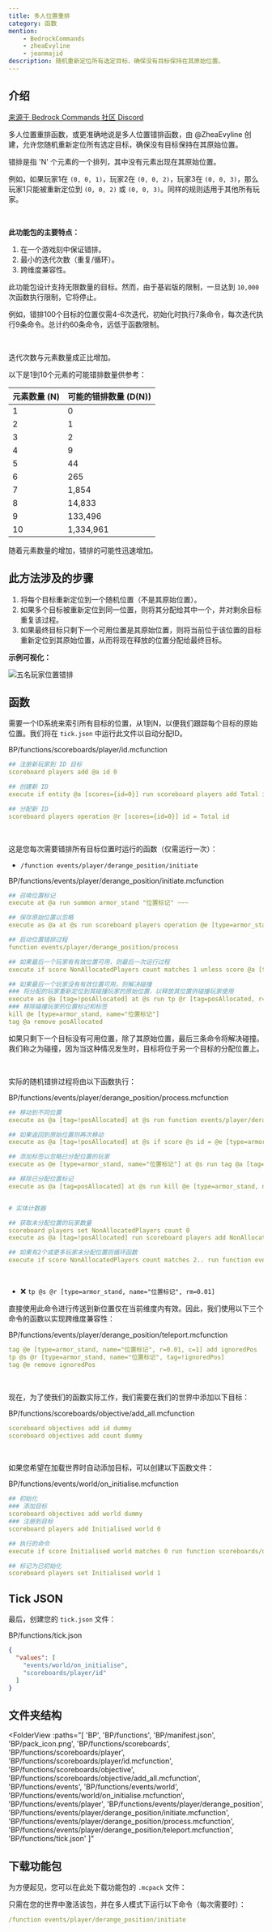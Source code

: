 ```yaml
---
title: 多人位置重排
category: 函数
mention:
    - BedrockCommands
    - zheaEvyline
    - jeanmajid
description: 随机重新定位所有选定目标，确保没有目标保持在其原始位置。
---
```


## 介绍

[来源于 Bedrock Commands 社区 Discord](https://discord.gg/SYstTYx5G5)

多人位置重排函数，或更准确地说是多人位置错排函数，由 @ZheaEvyline 创建，允许您随机重新定位所有选定目标，确保没有目标保持在其原始位置。

错排是指 'N' 个元素的一个排列，其中没有元素出现在其原始位置。

例如，如果玩家1在 `(0, 0, 1)`，玩家2在 `(0, 0, 2)`，玩家3在 `(0, 0, 3)`，那么玩家1只能被重新定位到 `(0, 0, 2)` 或 `(0, 0, 3)`。同样的规则适用于其他所有玩家。

<br>

**此功能包的主要特点：**

1. 在一个游戏刻中保证错排。
2. 最小的迭代次数（重复/循环）。
3. 跨维度兼容性。

此功能包设计支持无限数量的目标。然而，由于基岩版的限制，一旦达到 `10,000` 次函数执行限制，它将停止。

例如，错排100个目标的位置仅需4-6次迭代，初始化时执行7条命令，每次迭代执行9条命令。总计约60条命令，远低于函数限制。

<br>

迭代次数与元素数量成正比增加。

以下是1到10个元素的可能错排数量供参考：

| 元素数量 (N) | 可能的错排数量 (D(N)) |
|--------------|-------------------------|
| 1            | 0                       |
| 2            | 1                       |
| 3            | 2                       |
| 4            | 9                       |
| 5            | 44                      |
| 6            | 265                     |
| 7            | 1,854                   |
| 8            | 14,833                  |
| 9            | 133,496                 |
| 10           | 1,334,961               |

随着元素数量的增加，错排的可能性迅速增加。

## 此方法涉及的步骤

1. 将每个目标重新定位到一个随机位置（不是其原始位置）。
2. 如果多个目标被重新定位到同一位置，则将其分配给其中一个，并对剩余目标重复该过程。
3. 如果最终目标只剩下一个可用位置是其原始位置，则将当前位于该位置的目标重新定位到其原始位置，从而将现在释放的位置分配给最终目标。

**示例可视化：**

![五名玩家位置错排]( /assets/images/commands/rearrange-positions/MPDVisualRep.gif)

## 函数

需要一个ID系统来索引所有目标的位置，从1到N，以便我们跟踪每个目标的原始位置。我们将在 `tick.json` 中运行此文件以自动分配ID。

<CodeHeader>BP/functions/scoreboards/player/id.mcfunction</CodeHeader>

```yaml
## 注册新玩家到 ID 目标
scoreboard players add @a id 0

## 创建新 ID
execute if entity @a [scores={id=0}] run scoreboard players add Total id 1

## 分配新 ID
scoreboard players operation @r [scores={id=0}] id = Total id
```

<br>

这是您每次需要错排所有目标位置时运行的函数（仅需运行一次）：

- `/function events/player/derange_position/initiate`

<CodeHeader>BP/functions/events/player/derange_position/initiate.mcfunction</CodeHeader>

```yaml
## 召唤位置标记
execute at @a run summon armor_stand "位置标记" ~~~

## 保存原始位置以忽略
execute as @a at @s run scoreboard players operation @e [type=armor_stand, name="位置标记", r=0.01, c=1] id = @s id

## 启动位置错排过程
function events/player/derange_position/process

## 如果最后一个玩家有有效位置可用，则最后一次运行过程
execute if score NonAllocatedPlayers count matches 1 unless score @a [tag=!posAllocated, c=1] id = @e [type=armor_stand, name="位置标记", c=1] id run function events/player/derange_position/process

## 如果最后一个玩家没有有效位置可用，则解决碰撞
### 将分配的玩家重新定位到其碰撞玩家的原始位置，以释放其位置供碰撞玩家使用
execute as @a [tag=!posAllocated] at @s run tp @r [tag=posAllocated, r=0.01] @e [type=armor_stand, name="位置标记", c=1]
### 移除碰撞玩家的位置标记和标签
kill @e [type=armor_stand, name="位置标记"]
tag @a remove posAllocated
```

如果只剩下一个目标没有可用位置，除了其原始位置，最后三条命令将解决碰撞。我们称之为碰撞，因为当这种情况发生时，目标将位于另一个目标的分配位置上。

<br>

实际的随机错排过程将由以下函数执行：

<CodeHeader>BP/functions/events/player/derange_position/process.mcfunction</CodeHeader>

```yaml
## 移动到不同位置
execute as @a [tag=!posAllocated] at @s run function events/player/derange_position/teleport

## 如果返回到原始位置则再次移动
execute as @a [tag=!posAllocated] at @s if score @s id = @e [type=armor_stand, name="位置标记", r=0.01, c=1] id run function events/player/derange_position/teleport

## 添加标签以忽略已分配位置的玩家
execute as @e [type=armor_stand, name="位置标记"] at @s run tag @a [tag=!posAllocated, r=0.01, c=1] add posAllocated

## 移除已分配位置标记
execute as @a [tag=posAllocated] at @s run kill @e [type=armor_stand, name="位置标记", r=0.01, c=1]


# 实体计数器

## 获取未分配位置的玩家数量
scoreboard players set NonAllocatedPlayers count 0
execute as @a [tag=!posAllocated] run scoreboard players add NonAllocatedPlayers count 1

## 如果有2个或更多玩家未分配位置则循环函数
execute if score NonAllocatedPlayers count matches 2.. run function events/player/derange_position/process
```

<br>

-   ❌️ `tp @s @r [type=armor_stand, name="位置标记", rm=0.01]`

直接使用此命令进行传送到新位置仅在当前维度内有效。因此，我们使用以下三个命令的函数以实现跨维度兼容性：

<CodeHeader>BP/functions/events/player/derange_position/teleport.mcfunction</CodeHeader>

```yaml
tag @e [type=armor_stand, name="位置标记", r=0.01, c=1] add ignoredPos
tp @s @r [type=armor_stand, name="位置标记", tag=!ignoredPos]
tag @e remove ignoredPos
```

<br>

现在，为了使我们的函数实际工作，我们需要在我们的世界中添加以下目标：

<CodeHeader>BP/functions/scoreboards/objective/add_all.mcfunction</CodeHeader>

```yaml
scoreboard objectives add id dummy
scoreboard objectives add count dummy
```

<br>

如果您希望在加载世界时自动添加目标，可以创建以下函数文件：

<CodeHeader>BP/functions/events/world/on_initialise.mcfunction</CodeHeader>

```yaml
## 初始化
### 添加目标
scoreboard objectives add world dummy
### 注册到目标
scoreboard players add Initialised world 0

## 执行的命令
execute if score Initialised world matches 0 run function scoreboards/objective/add_all

## 标记为已初始化
scoreboard players set Initialised world 1
```

## Tick JSON

最后，创建您的 `tick.json` 文件：

<CodeHeader>BP/functions/tick.json</CodeHeader>

```json
{
  "values": [
    "events/world/on_initialise",
    "scoreboards/player/id"
  ]
}
```

## 文件夹结构

<FolderView
	:paths="[
    'BP',
    'BP/functions',
    'BP/manifest.json',
    'BP/pack_icon.png',
    'BP/functions/scoreboards',
    'BP/functions/scoreboards/player',
    'BP/functions/scoreboards/player/id.mcfunction',
    'BP/functions/scoreboards/objective',
    'BP/functions/scoreboards/objective/add_all.mcfunction',
    'BP/functions/events',
    'BP/functions/events/world',
    'BP/functions/events/world/on_initialise.mcfunction',
    'BP/functions/events/player',
    'BP/functions/events/player/derange_position',
    'BP/functions/events/player/derange_position/initiate.mcfunction',
    'BP/functions/events/player/derange_position/process.mcfunction',
    'BP/functions/events/player/derange_position/teleport.mcfunction',
    'BP/functions/tick.json'
]"
></FolderView>

## 下载功能包

为方便起见，您可以在此处下载功能包的 `.mcpack` 文件：

<Card image="/assets/images/commands/BClogo.png" title="下载" link="https://github.com/BedrockCommands/developer-packs/releases/download/mpd/Multiplayer_Position_Derangement.FP.mcpack">

</Card>

只需在您的世界中激活该包，并在多人模式下运行以下命令（每次需要时）：

```yaml
/function events/player/derange_position/initiate
```